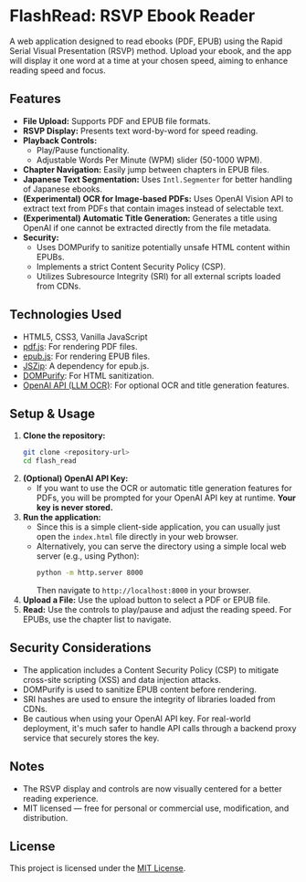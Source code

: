 # FlashRead: RSVP Ebook Reader

A web application designed to read ebooks (PDF, EPUB) using the Rapid Serial Visual Presentation (RSVP) method. Upload your ebook, and the app will display it one word at a time at your chosen speed, aiming to enhance reading speed and focus.

## Features

-   **File Upload:** Supports PDF and EPUB file formats.
-   **RSVP Display:** Presents text word-by-word for speed reading.
-   **Playback Controls:**
    -   Play/Pause functionality.
    -   Adjustable Words Per Minute (WPM) slider (50-1000 WPM).
-   **Chapter Navigation:** Easily jump between chapters in EPUB files.
-   **Japanese Text Segmentation:** Uses `Intl.Segmenter` for better handling of Japanese ebooks.
-   **(Experimental) OCR for Image-based PDFs:** Uses OpenAI Vision API to extract text from PDFs that contain images instead of selectable text.
-   **(Experimental) Automatic Title Generation:** Generates a title using OpenAI if one cannot be extracted directly from the file metadata.
-   **Security:**
    -   Uses DOMPurify to sanitize potentially unsafe HTML content within EPUBs.
    -   Implements a strict Content Security Policy (CSP).
    -   Utilizes Subresource Integrity (SRI) for all external scripts loaded from CDNs.

## Technologies Used

-   HTML5, CSS3, Vanilla JavaScript
-   [pdf.js](https://mozilla.github.io/pdf.js/): For rendering PDF files.
-   [epub.js](http://epubjs.org/): For rendering EPUB files.
-   [JSZip](https://stuk.github.io/jszip/): A dependency for epub.js.
-   [DOMPurify](https://github.com/cure53/DOMPurify): For HTML sanitization.
-   [OpenAI API (LLM OCR)](https://openai.com/): For optional OCR and title generation features.

## Setup & Usage

1.  **Clone the repository:**
    ```bash
    git clone <repository-url>
    cd flash_read
    ```
2.  **(Optional) OpenAI API Key:**
    -   If you want to use the OCR or automatic title generation features for PDFs, you will be prompted for your OpenAI API key at runtime. **Your key is never stored.**
3.  **Run the application:**
    -   Since this is a simple client-side application, you can usually just open the `index.html` file directly in your web browser.
    -   Alternatively, you can serve the directory using a simple local web server (e.g., using Python):
        ```bash
        python -m http.server 8000
        ```
        Then navigate to `http://localhost:8000` in your browser.
4.  **Upload a File:** Use the upload button to select a PDF or EPUB file.
5.  **Read:** Use the controls to play/pause and adjust the reading speed. For EPUBs, use the chapter list to navigate.

## Security Considerations

-   The application includes a Content Security Policy (CSP) to mitigate cross-site scripting (XSS) and data injection attacks.
-   DOMPurify is used to sanitize EPUB content before rendering.
-   SRI hashes are used to ensure the integrity of libraries loaded from CDNs.
-   Be cautious when using your OpenAI API key. For real-world deployment, it's much safer to handle API calls through a backend proxy service that securely stores the key.

## Notes

- The RSVP display and controls are now visually centered for a better reading experience.
- MIT licensed — free for personal or commercial use, modification, and distribution.

## License

This project is licensed under the [MIT License](LICENSE). 